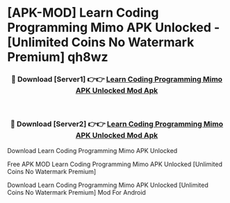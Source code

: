 # [APK-MOD] Learn Coding Programming  Mimo APK Unlocked - [Unlimited Coins No Watermark Premium] qh8wz



<div align="center">
<h3>🔴 Download [Server1] 👉👉 <a href="https://momento.my/?title=Learn_Coding_Programming__Mimo_APK_Unlocked">Learn Coding Programming  Mimo APK Unlocked Mod Apk</a></h3><br>

<h3>🔴 Download [Server2] 👉👉 <a href="https://momento.my/?title=Learn_Coding_Programming__Mimo_APK_Unlocked">Learn Coding Programming  Mimo APK Unlocked Mod Apk</a></h3>
</div>



Download Learn Coding Programming  Mimo APK Unlocked 

Free APK MOD Learn Coding Programming  Mimo APK Unlocked [Unlimited Coins No Watermark Premium]

Download Learn Coding Programming  Mimo APK Unlocked [Unlimited Coins No Watermark Premium] Mod For Android
